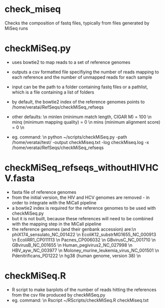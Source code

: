 # check_miseq
Checks the composition of fastq files, typically from files generated by MiSeq runs

# checkMiSeq.py
- uses bowtie2 to map reads to a set of reference genomes
- outputs a csv formatted file specifiying the number of reads mapping to each reference and the number of unmapped reads for each sample
- input can be the path to a folder containing fastq files or a pathlist, which is a file containing a list of folders
- by default, the bowtie2 index of the reference genomes points to /home/veratai/RefSeqs/checkMiSeq_refseqs
- other defaults: \n
  minlen (minimum match length, CIGAR M) = 100 \n
  minq (minimum mapping quality) = 0 \n
  mins (minimum alignment score) = 0 \n

- eg. command: \n
python ~/scripts/checkMiSeq.py -path /home/veratai/test/ -output checkMiseq.txt -log checkMiseq.log -x /home/veratai/RefSeqs/checkMiSeq_refseqs

# checkMiSeq_refseqs_withoutHIVHCV.fasta
- fasta file of reference genomes
- from the initial version, the HIV and HCV genomes are removed - in order to integrate with the MiCall pipeline
- a bowtie2 index is required for the reference genomes to be used with checkMiSeq.py
- but it is not built, because these references will need to be combined with the mapping step in the MiCall pipeline
- the reference genomes (and their genbank accession) are:\n
  phiX174_sensulato_NC_001422 \n
  EcoliK12_substrMG1655_NC_000913 \n
  EcoliRR1_CP011113 \n
  Pacnes_CP006032 \n
  GBvirusC_NC_001710 \n
  GBvirusB_NC_001655 \n
  Human_pegivirus2_NC_027998 \n
  HBV_ayw_NC_003977 \n
  Moloney_murine_leukemia_virus_NC_001501 \n
  Pdenitrificans_PD1222 \n
  hg38 (human genome, version 38) \n

# checkMiSeq.R
- R script to make barplots of the number of reads hitting the references from the csv file produced by checkMiSeq.py
- eg. command: \n
Rscript ~/RScripts/checkMiSeq.R checkMiseq.txt

